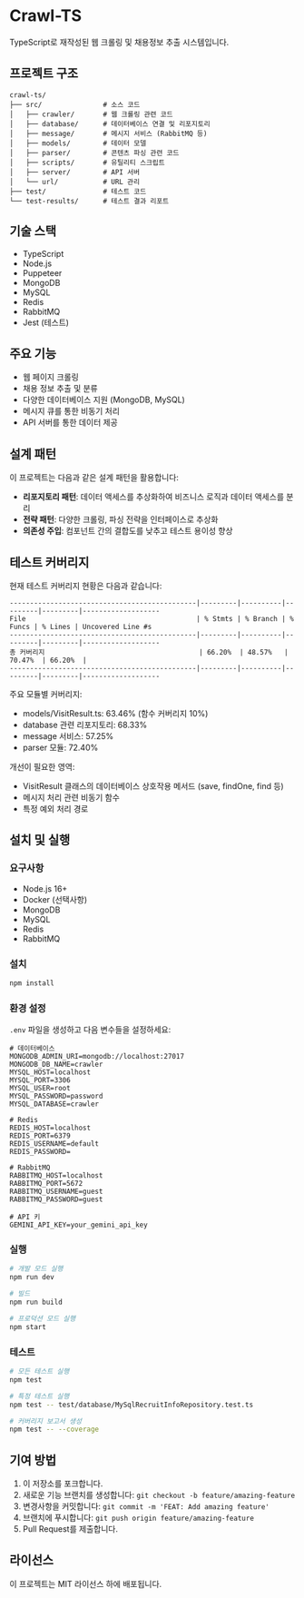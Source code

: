 # Crawl-TS

TypeScript로 재작성된 웹 크롤링 및 채용정보 추출 시스템입니다.

## 프로젝트 구조

```
crawl-ts/
├── src/               # 소스 코드
│   ├── crawler/       # 웹 크롤링 관련 코드
│   ├── database/      # 데이터베이스 연결 및 리포지토리
│   ├── message/       # 메시지 서비스 (RabbitMQ 등)
│   ├── models/        # 데이터 모델
│   ├── parser/        # 콘텐츠 파싱 관련 코드
│   ├── scripts/       # 유틸리티 스크립트
│   ├── server/        # API 서버
│   └── url/           # URL 관리
├── test/              # 테스트 코드
└── test-results/      # 테스트 결과 리포트
```

## 기술 스택

- TypeScript
- Node.js
- Puppeteer
- MongoDB
- MySQL
- Redis
- RabbitMQ
- Jest (테스트)

## 주요 기능

- 웹 페이지 크롤링
- 채용 정보 추출 및 분류
- 다양한 데이터베이스 지원 (MongoDB, MySQL)
- 메시지 큐를 통한 비동기 처리
- API 서버를 통한 데이터 제공

## 설계 패턴

이 프로젝트는 다음과 같은 설계 패턴을 활용합니다:

- **리포지토리 패턴**: 데이터 액세스를 추상화하여 비즈니스 로직과 데이터 액세스를 분리
- **전략 패턴**: 다양한 크롤링, 파싱 전략을 인터페이스로 추상화
- **의존성 주입**: 컴포넌트 간의 결합도를 낮추고 테스트 용이성 향상

## 테스트 커버리지

현재 테스트 커버리지 현황은 다음과 같습니다:

```
----------------------------------------------|---------|----------|---------|---------|-------------------
File                                          | % Stmts | % Branch | % Funcs | % Lines | Uncovered Line #s
----------------------------------------------|---------|----------|---------|---------|-------------------
총 커버리지                                      | 66.20%  | 48.57%   | 70.47%  | 66.20%  |
----------------------------------------------|---------|----------|---------|---------|-------------------
```

주요 모듈별 커버리지:
- models/VisitResult.ts: 63.46% (함수 커버리지 10%)
- database 관련 리포지토리: 68.33%
- message 서비스: 57.25%
- parser 모듈: 72.40%

개선이 필요한 영역:
- VisitResult 클래스의 데이터베이스 상호작용 메서드 (save, findOne, find 등)
- 메시지 처리 관련 비동기 함수
- 특정 예외 처리 경로

## 설치 및 실행

### 요구사항

- Node.js 16+
- Docker (선택사항)
- MongoDB
- MySQL
- Redis
- RabbitMQ

### 설치

```bash
npm install
```

### 환경 설정

`.env` 파일을 생성하고 다음 변수들을 설정하세요:

```
# 데이터베이스
MONGODB_ADMIN_URI=mongodb://localhost:27017
MONGODB_DB_NAME=crawler
MYSQL_HOST=localhost
MYSQL_PORT=3306
MYSQL_USER=root
MYSQL_PASSWORD=password
MYSQL_DATABASE=crawler

# Redis
REDIS_HOST=localhost
REDIS_PORT=6379
REDIS_USERNAME=default
REDIS_PASSWORD=

# RabbitMQ
RABBITMQ_HOST=localhost
RABBITMQ_PORT=5672
RABBITMQ_USERNAME=guest
RABBITMQ_PASSWORD=guest

# API 키
GEMINI_API_KEY=your_gemini_api_key
```

### 실행

```bash
# 개발 모드 실행
npm run dev

# 빌드
npm run build

# 프로덕션 모드 실행
npm start
```

### 테스트

```bash
# 모든 테스트 실행
npm test

# 특정 테스트 실행
npm test -- test/database/MySqlRecruitInfoRepository.test.ts

# 커버리지 보고서 생성
npm test -- --coverage
```

## 기여 방법

1. 이 저장소를 포크합니다.
2. 새로운 기능 브랜치를 생성합니다: `git checkout -b feature/amazing-feature`
3. 변경사항을 커밋합니다: `git commit -m 'FEAT: Add amazing feature'`
4. 브랜치에 푸시합니다: `git push origin feature/amazing-feature`
5. Pull Request를 제출합니다.

## 라이선스

이 프로젝트는 MIT 라이선스 하에 배포됩니다.
